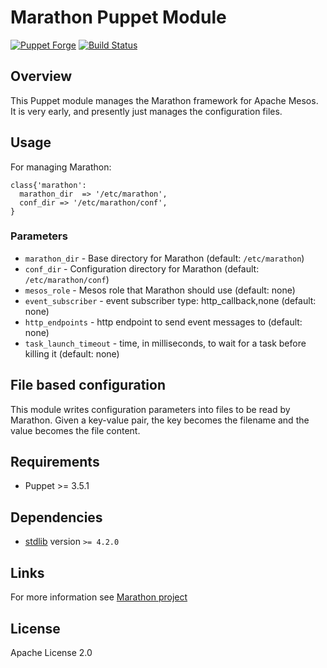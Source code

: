# Marathon Puppet Module

[![Puppet
Forge](http://img.shields.io/puppetforge/v/potto/marathon.svg)](https://forge.puppetlabs.com/potto/marathon) [![Build Status](https://travis-ci.org/potto007/puppet-marathon.png)](https://travis-ci.org/potto007/puppet-marathon)

## Overview

This Puppet module manages the Marathon framework for Apache Mesos. It is very 
early, and presently just manages the configuration files.

## Usage

For managing Marathon:

```puppet
class{'marathon':
  marathon_dir  => '/etc/marathon',
  conf_dir => '/etc/marathon/conf',
}
```

### Parameters

- `marathon_dir` - Base directory for Marathon (default: `/etc/marathon`)
- `conf_dir` - Configuration directory for Marathon (default: `/etc/marathon/conf`)
- `mesos_role` - Mesos role that Marathon should use (default: none)
- `event_subscriber` - event subscriber type: http_callback,none (default: none)
- `http_endpoints` - http endpoint to send event messages to (default: none)
- `task_launch_timeout` - time, in milliseconds, to wait for a task before killing it (default: none)

## File based configuration

This module writes configuration parameters into files to be read by Marathon. 
Given a key-value pair, the key becomes the filename and the value becomes the 
file content.

## Requirements

  * Puppet >= 3.5.1

## Dependencies

  * [stdlib](https://forge.puppetlabs.com/puppetlabs/stdlib) version `>= 4.2.0`

## Links

For more information see [Marathon project](http://mesosphere.github.io/marathon/)

## License

Apache License 2.0
